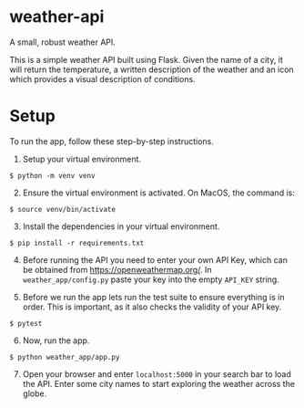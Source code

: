 # weather-api
A small, robust weather API.

This is a simple weather API built using Flask. Given the name of a city, it will return 
the temperature, a written description of the weather and an icon which 
provides a visual description of conditions.

# Setup

To run the app, follow these step-by-step instructions.

1. Setup your virtual environment.

```$ python -m venv venv```

2. Ensure the virtual environment is activated. On MacOS, the command is:

```$ source venv/bin/activate```

3. Install the dependencies in your virtual environment.

```$ pip install -r requirements.txt```

4. Before running the API you need to enter your own API Key, which can be obtained from
https://openweathermap.org/. In ```weather_app/config.py``` paste your key into the empty ```API_KEY```
string.

5. Before we run the app lets run the test suite to ensure everything is in order. This is important, 
as it also checks the validity of your API key.

```$ pytest```

6. Now, run the app.

```$ python weather_app/app.py```

7. Open your browser and enter ```localhost:5000``` in your search bar to load the API.
Enter some city names to start exploring the weather across the globe.